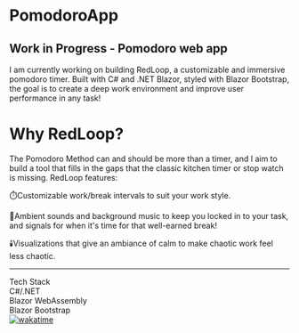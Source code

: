 # PomodoroApp
Work in Progress - Pomodoro web app  
---
I am currently working on building RedLoop, a customizable and immersive pomodoro timer. Built with C# and .NET Blazor, styled with Blazor Bootstrap, the goal is to create a deep work environment and improve user performance in any task!

# Why RedLoop?
The Pomodoro Method can and should be more than a timer, and I aim to build a tool that fills in the gaps that the classic kitchen timer or stop watch is missing. RedLoop features: 

⏱️Customizable work/break intervals to suit your work style.

🎵Ambient sounds and background music to keep you locked in to your task, and signals for when it's time for that well-earned break!

🕯️Visualizations that give an ambiance of calm to make chaotic work feel less chaotic.

---
Tech Stack  
C#/.NET  
Blazor WebAssembly  
Blazor Bootstrap  
[![wakatime](https://wakatime.com/badge/user/af3e8694-2222-4de2-a458-248b84236d83/project/31f418f2-4a5c-4ab2-a5e6-7e094fb620bf.svg)](https://wakatime.com/badge/user/af3e8694-2222-4de2-a458-248b84236d83/project/31f418f2-4a5c-4ab2-a5e6-7e094fb620bf)
